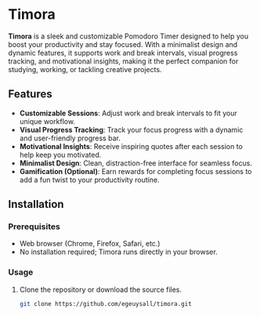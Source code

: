 # Timora

**Timora** is a sleek and customizable Pomodoro Timer designed to help you boost your productivity and stay focused. With a minimalist design and dynamic features, it supports work and break intervals, visual progress tracking, and motivational insights, making it the perfect companion for studying, working, or tackling creative projects.

## Features

- **Customizable Sessions**: Adjust work and break intervals to fit your unique workflow.
- **Visual Progress Tracking**: Track your focus progress with a dynamic and user-friendly progress bar.
- **Motivational Insights**: Receive inspiring quotes after each session to help keep you motivated.
- **Minimalist Design**: Clean, distraction-free interface for seamless focus.
- **Gamification (Optional)**: Earn rewards for completing focus sessions to add a fun twist to your productivity routine.

## Installation

### Prerequisites

- Web browser (Chrome, Firefox, Safari, etc.)
- No installation required; Timora runs directly in your browser.

### Usage

1. Clone the repository or download the source files.
   ```bash
   git clone https://github.com/egeuysall/timora.git
